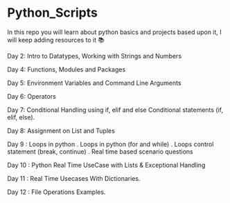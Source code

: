 # Python_Scripts
In this repo you will learn about python basics and projects based upon it, I will keep adding resources to it 📚

Day 2: Intro to Datatypes, Working with Strings and Numbers

Day 4: Functions, Modules and Packages

Day 5: Environment Variables and Command Line Arguments

Day 6: Operators

Day 7: Conditional Handling using if, elif and else
Conditional statements (if, elif, else).

Day 8: Assignment on List and Tuples

Day 9 : Loops in python
. Loops in python (for and while)
. Loops control statement (break, continue)
. Real time based scenario questions

Day 10 : Python Real Time UseCase with Lists & Exceptional Handling

Day 11 : Real Time Usecases With Dictionaries.

Day 12 :  File Operations Examples.





